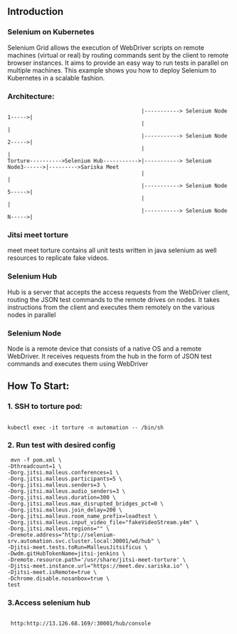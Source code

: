 ## Introduction 

  ### Selenium on Kubernetes

  Selenium Grid allows the execution of WebDriver scripts on remote machines (virtual or real) by routing commands sent by the client to remote browser instances. It aims to provide an easy way to run tests in parallel on multiple machines. This example shows you how to deploy Selenium to Kubernetes in a scalable fashion.

  ### Architecture:

  ```
                                            |-----------> Selenium Node 1----->|
                                            |                                  |
                                            |-----------> Selenium Node 2----->| 
                                            |                                  |
  Torture---------->Selenium Hub----------->|-----------> Selenium Node3------>|--------->Sariska Meet 
                                            |                                  |  
                                            |-----------> Selenium Node 5----->|   
                                            |                                  | 
                                            |-----------> Selenium Node N----->|

  ```                                          


  ### Jitsi meet torture  

  meet meet torture contains all unit tests written in java selenium as well resources to replicate fake videos.

  ### Selenium Hub

  Hub is a server that accepts the access requests from the WebDriver client, routing the JSON test commands to the remote drives on nodes. It takes instructions from the client and executes them remotely on the various nodes in parallel

  ### Selenium Node

  Node is a remote device that consists of a native OS and a remote WebDriver. It receives requests from the hub in the form of JSON test commands and executes them using WebDriver

  
## How To Start:

  ### 1. SSH to torture pod:

  ```

  kubectl exec -it torture -n automation -- /bin/sh

  ```

  ### 2. Run test with desired config  

  ```
   mvn -f pom.xml \
  -Dthreadcount=1 \
  -Dorg.jitsi.malleus.conferences=1 \
  -Dorg.jitsi.malleus.participants=5 \
  -Dorg.jitsi.malleus.senders=3 \
  -Dorg.jitsi.malleus.audio_senders=3 \
  -Dorg.jitsi.malleus.duration=300 \
  -Dorg.jitsi.malleus.max_disrupted_bridges_pct=0 \
  -Dorg.jitsi.malleus.join_delay=200 \
  -Dorg.jitsi.malleus.room_name_prefix=loadtest \
  -Dorg.jitsi.malleus.input_video_file="fakeVideoStream.y4m" \
  -Dorg.jitsi.malleus.regions="" \
  -Dremote.address="http://selenium-srv.automation.svc.cluster.local:30001/wd/hub" \
  -Djitsi-meet.tests.toRun=MalleusJitsificus \
  -Dwdm.gitHubTokenName=jitsi-jenkins \
  -Dremote.resource.path='/usr/share/jitsi-meet-torture' \
  -Djitsi-meet.instance.url="https://meet.dev.sariska.io" \
  -Djitsi-meet.isRemote=true \
  -Dchrome.disable.nosanbox=true \
  test

  ```
  ### 3.Access selenium hub

  ```

   http:http://13.126.68.169/:30001/hub/console

  ```
